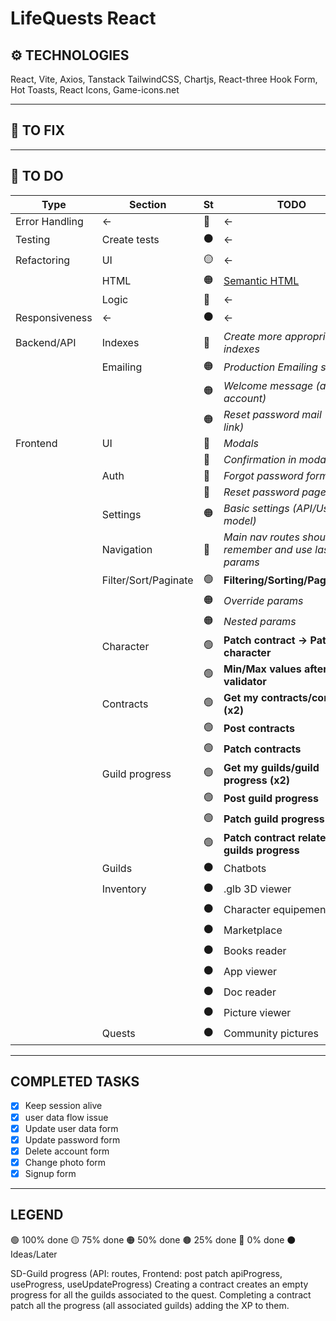 # LifeQuests React

## ⚙️ TECHNOLOGIES
React, Vite, Axios, Tanstack
TailwindCSS, Chartjs, React-three
Hook Form, Hot Toasts, React Icons, Game-icons.net
___

## 🔧 TO FIX

___

## 🔳 TO DO
| Type           | Section              | St  | TODO                                                                        |
| -------------- | -------------------- | --- | --------------------------------------------------------------------------- |
| Error Handling | ←                    | 🔴  | ←                                                                           |
| Testing        | Create tests         | ⚫   | ←                                                                           |
| Refactoring    | UI                   | 🟡  | ←                                                                           |
|                | HTML                 | 🟠  | [Semantic HTML](https://www.w3schools.com/html/html5_semantic_elements.asp) |
|                | Logic                | 🔴  | ←                                                                           |
| Responsiveness | ←                    | ⚫   | ←                                                                           |
| Backend/API    | Indexes              | 🔴  | *Create more appropriate indexes*                                           |
|                | Emailing             | 🟠  | *Production Emailing service*                                               |
|                |                      | 🟠  | *Welcome message (activate account)*                                        |
|                |                      | 🟠  | *Reset password mail (reset link)*                                          |
| Frontend       | UI                   | 🔴  | *Modals*                                                                    |
|                |                      | 🔴  | *Confirmation in modal*                                                     |
|                | Auth                 | 🔴  | *Forgot password form*                                                      |
|                |                      | 🔴  | *Reset password page+form*                                                  |
|                | Settings             | 🟠  | *Basic settings (API/User model)*                                           |
|                | Navigation           | 🔴  | *Main nav routes should remember and use last params*                       |
|                | Filter/Sort/Paginate | 🟢  | **Filtering/Sorting/Paginating**                                            |
|                |                      | 🟠  | *Override params*                                                           |
|                |                      | 🟠  | *Nested params*                                                             |
|                | Character            | 🟢  | **Patch contract → Patch character**                                        |
|                |                      | 🟢  | **Min/Max values after patch validator**                                    |
|                | Contracts            | 🟢  | **Get my contracts/contract (x2)**                                          |
|                |                      | 🟢  | **Post contracts**                                                          |
|                |                      | 🟢  | **Patch contracts**                                                         |
|                | Guild progress       | 🟢  | **Get my guilds/guild progress (x2)**                                       |
|                |                      | 🟢  | **Post guild progress**                                                     |
|                |                      | 🟢  | **Patch guild progress**                                                    |
|                |                      | 🟢  | **Patch contract related guilds progress**                                  |
|                | Guilds               | ⚫   | Chatbots                                                                    |
|                | Inventory            | ⚫   | .glb 3D viewer                                                              |
|                |                      | ⚫   | Character equipement/perks                                                  |
|                |                      | ⚫   | Marketplace                                                                 |
|                |                      | ⚫   | Books reader                                                                |
|                |                      | ⚫   | App viewer                                                                  |
|                |                      | ⚫   | Doc reader                                                                  |
|                |                      | ⚫   | Picture viewer                                                              |
|                | Quests               | ⚫   | Community pictures                                                          |

___

## COMPLETED TASKS
- [x] Keep session alive
- [x] user data flow issue
- [x] Update user data form
- [x] Update password form
- [x] Delete account form
- [x] Change photo form
- [x] Signup form

___

## LEGEND
🟢 100% done
🟡 75% done
🟠 50% done
🟤 25% done
🔴 0% done
⚫ Ideas/Later

SD-Guild progress (API: routes, Frontend: post patch apiProgress, useProgress, useUpdateProgress) Creating a contract creates an empty progress for all the guilds associated to the quest. Completing a contract patch all the progress (all associated guilds) adding the XP to them.